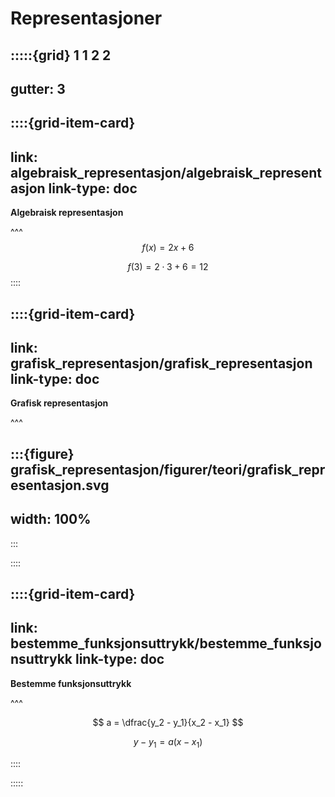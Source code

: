 # Representasjoner

:::::{grid} 1 1 2 2
---
gutter: 3
---

::::{grid-item-card}
---
link: algebraisk_representasjon/algebraisk_representasjon
link-type: doc
---
**Algebraisk representasjon**


^^^
$$
f(x) = 2x + 6
$$

$$
f(3) = 2 \cdot 3 + 6 = 12
$$
::::

::::{grid-item-card}
---
link: grafisk_representasjon/grafisk_representasjon
link-type: doc
---
**Grafisk representasjon** 

^^^

:::{figure} grafisk_representasjon/figurer/teori/grafisk_representasjon.svg
---
width: 100%
---
:::


::::

::::{grid-item-card}
---
link: bestemme_funksjonsuttrykk/bestemme_funksjonsuttrykk
link-type: doc
---
**Bestemme funksjonsuttrykk** 

^^^

$$
a = \dfrac{y_2 - y_1}{x_2 - x_1}
$$

$$
y - y_1 = a(x - x_1)
$$


::::

:::::
